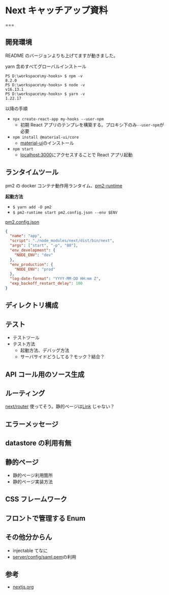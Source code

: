# Next キャッチアップ資料

===

## 開発環境

README のバージョンよりも上げてますが動きました。

yarn 含めすべてグローバルインストール

```console
PS D:\workspace\my-hooks> $ npm -v
8.2.0
PS D:\workspace\my-hooks> $ node -v
v16.13.1
PS D:\workspace\my-hooks> $ yarn -v
1.22.17
```

以降の手順

- `npx create-react-app my-hooks --user-npm`
  - 初期 React アプリのテンプレを構築する。プロキシ下のみ`--user-npm`が必要
- `npm install @material-ui/core`
  - [material-ui](https://material-ui.com/ja/)のインストール
- `npm start`
  - [localhost:3000](localhost:3000)にアクセスすることで React アプリ起動

## ランタイムツール

pm2 の docker コンテナ動作用ランタイム、[pm2-runtime](https://github.com/ISID/m-sherpa-frontend/blob/develop/docker/Sherpa_Frontend_Dockerfile#L49)

**起動方法**

- `$ yarn add -D pm2`
- `$ pm2-runtime start pm2.config.json --env $ENV`

[pm2.config.json](https://github.com/ISID/m-sherpa-frontend/blob/develop/pm2.config.json)

```json
{
  "name": "app",
  "script": "./node_modules/next/dist/bin/next",
  "args": ["start", "-p", "80"],
  "env_development": {
    "NODE_ENV": "dev"
  },
  "env_production": {
    "NODE_ENV": "prod"
  },
  "log-date-format": "YYYY-MM-DD HH:mm Z",
  "exp_backoff_restart_delay": 100
}
```

## ディレクトリ構成

## テスト

- テストツール
- テスト方法
  - 起動方法、デバッグ方法
  - サーバサイドどうしてる？モック？結合？

## API コール用のソース生成

## ルーティング

[next/router](https://github.com/ISID/m-sherpa-frontend/blob/develop/src/pages/[companyId]/faq/search/index.tsx#L10) 使ってそう。静的ページは[Link](https://nextjs.org/docs/api-reference/next/link) じゃない？

## エラーメッセージ

## datastore の利用有無

## 静的ページ

- 静的ページ利用箇所
- 静的ページ実装方法

## CSS フレームワーク

## フロントで管理する Enum

## その他分からん

- injectable てなに
- [server/config/saml.pem](https://github.com/ISID/m-sherpa-frontend#%E3%82%B5%E3%83%BC%E3%83%90%E3%82%B5%E3%82%A4%E3%83%89%E5%87%A6%E7%90%86%E3%81%AB%E9%96%A2%E3%81%99%E3%82%8B%E7%92%B0%E5%A2%83%E8%A8%AD%E5%AE%9A%E3%83%95%E3%82%A1%E3%82%A4%E3%83%AB%E3%81%AE%E9%85%8D%E7%BD%AE)の利用

## 参考

- [nextjs.org](https://nextjs.org/)

